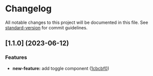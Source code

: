 # Changelog

All notable changes to this project will be documented in this file. See [standard-version](https://github.com/conventional-changelog/standard-version) for commit guidelines.

## [1.1.0] (2023-06-12)


### Features

* **new-feature:** add toggle component ([1cbcbf0](https://github.com/syyclops/syylibjs/commit/5e0213f20da14dcd210b5130c7bd3f462473000d))

